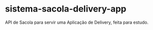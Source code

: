 ﻿# sistema-sacola-delivery-app
 
 API de Sacola para servir uma Aplicação de Delivery, feita para estudo.
